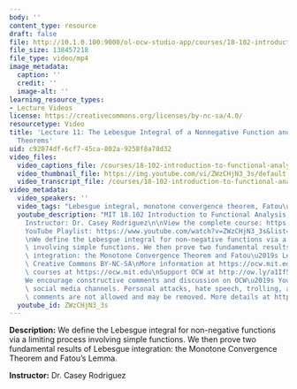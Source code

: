 ```yaml
---
body: ''
content_type: resource
draft: false
file: http://10.1.0.100:9000/ol-ocw-studio-app/courses/18-102-introduction-to-functional-analysis-spring-2021/18102-sp21-lecture-11_360p_16_9.mp4
file_size: 138457218
file_type: video/mp4
image_metadata:
  caption: ''
  credit: ''
  image-alt: ''
learning_resource_types:
- Lecture Videos
license: https://creativecommons.org/licenses/by-nc-sa/4.0/
resourcetype: Video
title: 'Lecture 11: The Lebesgue Integral of a Nonnegative Function and Convergence
  Theorems'
uid: c92874df-6cf7-45ca-802a-9258f8a78d32
video_files:
  video_captions_file: /courses/18-102-introduction-to-functional-analysis-spring-2021/1NYf07CeU_UOLHdATqLRGPBMjdb_-orFK_transcript.webvtt
  video_thumbnail_file: https://img.youtube.com/vi/ZWzCHjN3_3s/default.jpg
  video_transcript_file: /courses/18-102-introduction-to-functional-analysis-spring-2021/1NYf07CeU_UOLHdATqLRGPBMjdb_-orFK_transcript.pdf
video_metadata:
  video_speakers: ''
  video_tags: "Lebesgue integral, monotone convergence theorem, Fatou\u2019s lemma"
  youtube_description: "MIT 18.102 Introduction to Functional Analysis, Spring 2021\n\
    Instructor: Dr. Casey Rodriguez\n\nView the complete course: https://ocw.mit.edu/courses/18-102-introduction-to-functional-analysis-spring-2021/\n\
    YouTube Playlist: https://www.youtube.com/watch?v=ZWzCHjN3_3s&list=PLUl4u3cNGP63micsJp_--fRAjZXPrQzW_&index=11\n\
    \nWe define the Lebesgue integral for non-negative functions via a limiting process\
    \ involving simple functions. We then prove two fundamental results of Lebesgue\
    \ integration: the Monotone Convergence Theorem and Fatou\u2019s Lemma.\n\nLicense:\
    \ Creative Commons BY-NC-SA\nMore information at https://ocw.mit.edu/terms\nMore\
    \ courses at https://ocw.mit.edu\nSupport OCW at http://ow.ly/a1If50zVRlQ\n\n\
    We encourage constructive comments and discussion on OCW\u2019s YouTube and other\
    \ social media channels. Personal attacks, hate speech, trolling, and inappropriate\
    \ comments are not allowed and may be removed. More details at https://ocw.mit.edu/comments."
  youtube_id: ZWzCHjN3_3s
---
```

**Description:** We define the Lebesgue integral for non-negative functions via a limiting process involving simple functions. We then prove two fundamental results of Lebesgue integration: the Monotone Convergence Theorem and Fatou’s Lemma.

**Instructor:** Dr. Casey Rodriguez